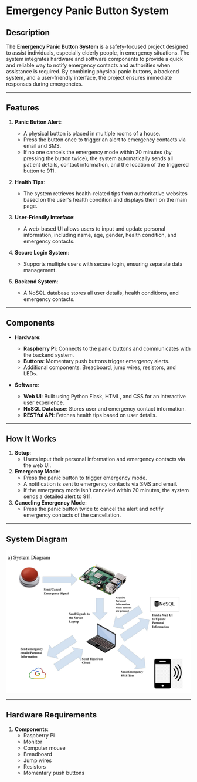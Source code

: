 # Emergency Panic Button System

## Description
The **Emergency Panic Button System** is a safety-focused project designed to assist individuals, especially elderly people, in emergency situations. The system integrates hardware and software components to provide a quick and reliable way to notify emergency contacts and authorities when assistance is required. By combining physical panic buttons, a backend system, and a user-friendly interface, the project ensures immediate responses during emergencies.

---

## Features
1. **Panic Button Alert**:
   - A physical button is placed in multiple rooms of a house.
   - Press the button once to trigger an alert to emergency contacts via email and SMS.
   - If no one cancels the emergency mode within 20 minutes (by pressing the button twice), the system automatically sends all patient details, contact information, and the location of the triggered button to 911.

2. **Health Tips**:
   - The system retrieves health-related tips from authoritative websites based on the user's health condition and displays them on the main page.

3. **User-Friendly Interface**:
   - A web-based UI allows users to input and update personal information, including name, age, gender, health condition, and emergency contacts.

4. **Secure Login System**:
   - Supports multiple users with secure login, ensuring separate data management.

5. **Backend System**:
   - A NoSQL database stores all user details, health conditions, and emergency contacts.

---

## Components
- **Hardware**:
  - **Raspberry Pi**: Connects to the panic buttons and communicates with the backend system.
  - **Buttons**: Momentary push buttons trigger emergency alerts.
  - Additional components: Breadboard, jump wires, resistors, and LEDs.

- **Software**:
  - **Web UI**: Built using Python Flask, HTML, and CSS for an interactive user experience.
  - **NoSQL Database**: Stores user and emergency contact information.
  - **RESTful API**: Fetches health tips based on user details.

---

## How It Works
1. **Setup**:
   - Users input their personal information and emergency contacts via the web UI.
2. **Emergency Mode**:
   - Press the panic button to trigger emergency mode.
   - A notification is sent to emergency contacts via SMS and email.
   - If the emergency mode isn't canceled within 20 minutes, the system sends a detailed alert to 911.
3. **Canceling Emergency Mode**:
   - Press the panic button twice to cancel the alert and notify emergency contacts of the cancellation.

---

## System Diagram
![Screenshot](https://github.com/LXWHX/Python-Web-Server-Using-RESTful-API-Design/blob/main/%E5%B1%8F%E5%B9%95%E6%88%AA%E5%9B%BE%202025-01-18%20143203.png)

---

## Hardware Requirements
1. **Components**:
   - Raspberry Pi
   - Monitor
   - Computer mouse
   - Breadboard
   - Jump wires
   - Resistors
   - Momentary push buttons
